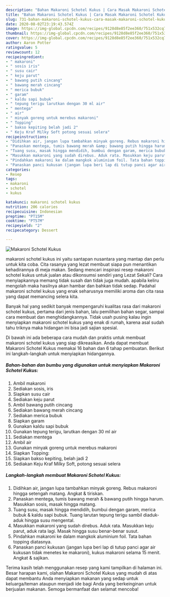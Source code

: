 ```yaml
---
description: "Bahan Makaroni Schotel Kukus | Cara Masak Makaroni Schotel Kukus Yang Enak Dan Lezat"
title: "Bahan Makaroni Schotel Kukus | Cara Masak Makaroni Schotel Kukus Yang Enak Dan Lezat"
slug: 731-bahan-makaroni-schotel-kukus-cara-masak-makaroni-schotel-kukus-yang-enak-dan-lezat
date: 2020-08-02T23:19:43.574Z
image: https://img-global.cpcdn.com/recipes/9128d8e85f2ee360/751x532cq70/makaroni-schotel-kukus-foto-resep-utama.jpg
thumbnail: https://img-global.cpcdn.com/recipes/9128d8e85f2ee360/751x532cq70/makaroni-schotel-kukus-foto-resep-utama.jpg
cover: https://img-global.cpcdn.com/recipes/9128d8e85f2ee360/751x532cq70/makaroni-schotel-kukus-foto-resep-utama.jpg
author: Aaron Potter
ratingvalue: 5
reviewcount: 12
recipeingredient:
- " makaroni"
- " sosis iris"
- " susu cair"
- " keju parut"
- " bawang putih cincang"
- " bawang merah cincang"
- " merica bubuk"
- " garam"
- " kaldu sapi bubuk"
- " tepung terigu larutkan dengan 30 ml air"
- " mentega"
- " air"
- " minyak goreng untuk merebus makaroni"
- " Topping"
- " bakso kepiting belah jadi 2"
- " Keju Kraf Milky Soft potong sesuai selera"
recipeinstructions:
- "Didihkan air, jangan lupa tambahkan minyak goreng. Rebus makaroni hingga setengah matang. Angkat &amp; tiriskan."
- "Panaskan mentega, tumis bawang merah &amp; bawang putih hingga harum. Masukkan sosis, masak hingga matang."
- "Tuang susu, masak hingga mendidih, bumbui dengan garam, merica bubuk &amp; kaldu sapi bubuk. Tuang larutan tepung terigu sambil diaduk-aduk hingga susu mengental."
- "Masukkan makaroni yang sudah direbus. Aduk rata. Masukkan keju parut, aduk rata lagi. Masak hingga susu benar-benar susut."
- "Pindahkan makaroni ke dalam mangkok aluminium foil. Tata bahan topping diatasnya."
- "Panaskan panci kukusan (jangan lupa beri lap di tutup panci agar air kukusan tidak menetes ke makaroni), kukus makaroni selama 15 menit. Angkat &amp; sajikan."
categories:
- Resep
tags:
- makaroni
- schotel
- kukus

katakunci: makaroni schotel kukus 
nutrition: 206 calories
recipecuisine: Indonesian
preptime: "PT15M"
cooktime: "PT57M"
recipeyield: "2"
recipecategory: Dessert

---
```



![Makaroni Schotel Kukus](https://img-global.cpcdn.com/recipes/9128d8e85f2ee360/751x532cq70/makaroni-schotel-kukus-foto-resep-utama.jpg)


makaroni schotel kukus ini yaitu santapan nusantara yang mantap dan perlu untuk kita coba. Cita rasanya yang lezat membuat siapa pun menantikan kehadirannya di meja makan.
Sedang mencari inspirasi resep makaroni schotel kukus untuk jualan atau dikonsumsi sendiri yang Lezat Sekali? Cara menyiapkannya memang tidak susah dan tidak juga mudah. apabila keliru mengolah maka hasilnya akan hambar dan bahkan tidak sedap. Padahal makaroni schotel kukus yang enak seharusnya memiliki aroma dan cita rasa yang dapat memancing selera kita.

Banyak hal yang sedikit banyak mempengaruhi kualitas rasa dari makaroni schotel kukus, pertama dari jenis bahan, lalu pemilihan bahan segar, sampai cara membuat dan menghidangkannya. Tidak usah pusing kalau ingin menyiapkan makaroni schotel kukus yang enak di rumah, karena asal sudah tahu triknya maka hidangan ini bisa jadi sajian spesial.




Di bawah ini ada beberapa cara mudah dan praktis untuk membuat makaroni schotel kukus yang siap dikreasikan. Anda dapat membuat Makaroni Schotel Kukus memakai 16 bahan dan 6 tahap pembuatan. Berikut ini langkah-langkah untuk menyiapkan hidangannya.

<!--inarticleads1-->

##### Bahan-bahan dan bumbu yang digunakan untuk menyiapkan Makaroni Schotel Kukus:

1. Ambil  makaroni
1. Sediakan  sosis, iris
1. Siapkan  susu cair
1. Sediakan  keju parut
1. Ambil  bawang putih cincang
1. Sediakan  bawang merah cincang
1. Sediakan  merica bubuk
1. Siapkan  garam
1. Gunakan  kaldu sapi bubuk
1. Gunakan  tepung terigu, larutkan dengan 30 ml air
1. Sediakan  mentega
1. Ambil  air
1. Gunakan  minyak goreng untuk merebus makaroni
1. Siapkan  Topping:
1. Siapkan  bakso kepiting, belah jadi 2
1. Sediakan  Keju Kraf Milky Soft, potong sesuai selera




<!--inarticleads2-->

##### Langkah-langkah membuat Makaroni Schotel Kukus:

1. Didihkan air, jangan lupa tambahkan minyak goreng. Rebus makaroni hingga setengah matang. Angkat &amp; tiriskan.
1. Panaskan mentega, tumis bawang merah &amp; bawang putih hingga harum. Masukkan sosis, masak hingga matang.
1. Tuang susu, masak hingga mendidih, bumbui dengan garam, merica bubuk &amp; kaldu sapi bubuk. Tuang larutan tepung terigu sambil diaduk-aduk hingga susu mengental.
1. Masukkan makaroni yang sudah direbus. Aduk rata. Masukkan keju parut, aduk rata lagi. Masak hingga susu benar-benar susut.
1. Pindahkan makaroni ke dalam mangkok aluminium foil. Tata bahan topping diatasnya.
1. Panaskan panci kukusan (jangan lupa beri lap di tutup panci agar air kukusan tidak menetes ke makaroni), kukus makaroni selama 15 menit. Angkat &amp; sajikan.




Terima kasih telah menggunakan resep yang kami tampilkan di halaman ini. Besar harapan kami, olahan Makaroni Schotel Kukus yang mudah di atas dapat membantu Anda menyiapkan makanan yang sedap untuk keluarga/teman ataupun menjadi ide bagi Anda yang berkeinginan untuk berjualan makanan. Semoga bermanfaat dan selamat mencoba!
